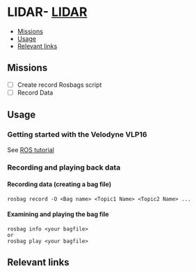 # LIDAR- [LIDAR](#lidar)
  - [Missions](#missions)
  - [Usage](#usage)
  - [Relevant links](#relevant-links)


## Missions
- [ ] Create record Rosbags script
- [ ] Record Data
  
## Usage
### Getting started with the Velodyne VLP16
See [ROS tutorial](http://wiki.ros.org/velodyne/Tutorials/Getting%20Started%20with%20the%20Velodyne%20VLP16)

### Recording and playing back data
#### Recording data (creating a bag file)
```
rosbag record -O <Bag name> <Topic1 Name> <Topic2 Name> ...
```
#### Examining and playing the bag file
```
rosbag info <your bagfile>
or
rosbag play <your bagfile>
```
## Relevant links